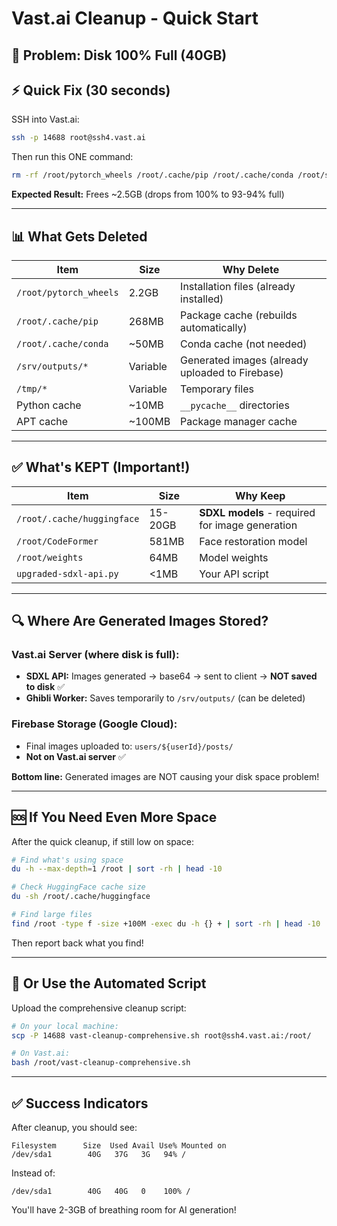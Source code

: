 # Vast.ai Cleanup - Quick Start

## 🚨 Problem: Disk 100% Full (40GB)

## ⚡ Quick Fix (30 seconds)

SSH into Vast.ai:
```bash
ssh -p 14688 root@ssh4.vast.ai
```

Then run this ONE command:
```bash
rm -rf /root/pytorch_wheels /root/.cache/pip /root/.cache/conda /root/setup.log /srv/outputs/* && apt-get clean && rm -rf /tmp/* /var/tmp/* && find /root -type d -name __pycache__ -exec rm -rf {} + 2>/dev/null && df -h /
```

**Expected Result:** Frees ~2.5GB (drops from 100% to 93-94% full)

---

## 📊 What Gets Deleted

| Item | Size | Why Delete |
|------|------|------------|
| `/root/pytorch_wheels` | 2.2GB | Installation files (already installed) |
| `/root/.cache/pip` | 268MB | Package cache (rebuilds automatically) |
| `/root/.cache/conda` | ~50MB | Conda cache (not needed) |
| `/srv/outputs/*` | Variable | Generated images (already uploaded to Firebase) |
| `/tmp/*` | Variable | Temporary files |
| Python cache | ~10MB | `__pycache__` directories |
| APT cache | ~100MB | Package manager cache |

---

## ✅ What's KEPT (Important!)

| Item | Size | Why Keep |
|------|------|----------|
| `/root/.cache/huggingface` | 15-20GB | **SDXL models** - required for image generation |
| `/root/CodeFormer` | 581MB | Face restoration model |
| `/root/weights` | 64MB | Model weights |
| `upgraded-sdxl-api.py` | <1MB | Your API script |

---

## 🔍 Where Are Generated Images Stored?

### Vast.ai Server (where disk is full):
- **SDXL API:** Images generated → base64 → sent to client → **NOT saved to disk** ✅
- **Ghibli Worker:** Saves temporarily to `/srv/outputs/` (can be deleted)

### Firebase Storage (Google Cloud):
- Final images uploaded to: `users/${userId}/posts/`
- **Not on Vast.ai server** ✅

**Bottom line:** Generated images are NOT causing your disk space problem!

---

## 🆘 If You Need Even More Space

After the quick cleanup, if still low on space:

```bash
# Find what's using space
du -h --max-depth=1 /root | sort -rh | head -10

# Check HuggingFace cache size
du -sh /root/.cache/huggingface

# Find large files
find /root -type f -size +100M -exec du -h {} + | sort -rh | head -10
```

Then report back what you find!

---

## 📝 Or Use the Automated Script

Upload the comprehensive cleanup script:
```bash
# On your local machine:
scp -P 14688 vast-cleanup-comprehensive.sh root@ssh4.vast.ai:/root/

# On Vast.ai:
bash /root/vast-cleanup-comprehensive.sh
```

---

## ✅ Success Indicators

After cleanup, you should see:
```
Filesystem      Size  Used Avail Use% Mounted on
/dev/sda1        40G   37G   3G   94% /
```

Instead of:
```
/dev/sda1        40G   40G   0    100% /
```

You'll have 2-3GB of breathing room for AI generation!

